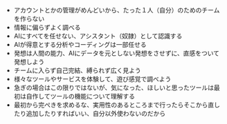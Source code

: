 - アカウントとかの管理がめんどいから、たった１人（自分）のためのチームを作らない
- 情報に偏らずよく調べる
- AIにすべてを任せない、アシスタント（奴隷）として認識する
- AIが得意とする分析やコーディングは一部任せる
- 発想は人間の能力、AIにデータを元としない発想をさせずに、直感をついて発想しよう
- チームに入らず自己完結、縛られず広く見よう
- 様々なツールやサービスを体験して、遊び感覚で調べよう
- 急ぎの場合はこの限りではないが、気になった、ほしいと思ったツールは最初は自作してツールの機能について理解する
- 最初から完ぺきを求めるな、実用性のあるところまで行ったらそこから直したり追加したりすればいい、自分以外使わないのだから
